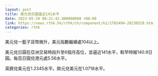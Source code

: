 ```yaml
---
layout: post
title: 美元兌日圓逼近141水平
date: 2023-05-29 08:21:42.000000000 +08:00
link: https://news.rthk.hk/rthk/ch/component/k2/1702494-20230529.htm
categories: rthk
---
```


美元兌一籃子貨幣微升，美元指數繼續處104以上。

美元兌日圓在亞洲交易時段升至6個月高位，並逼近141水平，較早時報140.9日圓。每百日圓兌港元處5.56水平。

英鎊兌美元在1.2345水平。歐元兌美元在1.0718水平。
